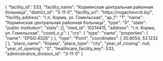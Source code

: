 {
    "facility_id": 533,
    "facility_name": "Кормянская центральная районная больница",
    "district_id": "3-11-0",
    "facility_url": "https:\/\/rogachevcrb.by\/",
    "facility_address": "г.п. Корма, ул. Гомельская",
    "ap_1": "1",
    "name": "Кормянская центральная районная больница",
    "type": "0",
    "state": "public institution",
    "stats": [],
    "med_id": 10214415,
    "address": "г.п. Корма, ул. Гомельская",
    "coord_x_y": {
        "crs": {
            "type": "name",
            "properties": {
                "name": "EPSG:4326"
            }
        },
        "type": "Point",
        "coordinates": [
            30.8054,
            53.1232
        ]
    },
    "place_name": "Корма",
    "place_type": "city",
    "year_of_closing": null,
    "year_of_opening": "0",
    "healthcare_facility_key": 533,
    "administrative_division_id": "3-11-0"
}